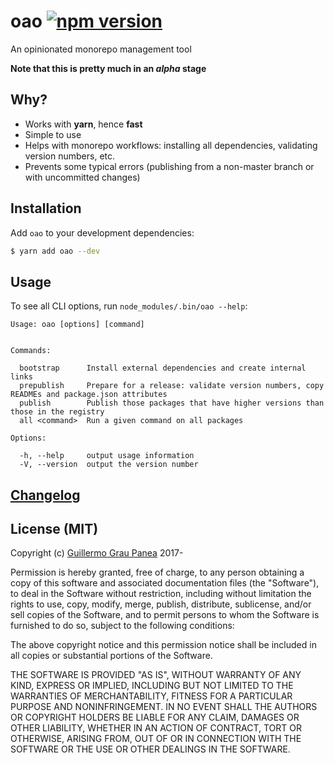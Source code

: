 # oao [![npm version](https://img.shields.io/npm/v/oao.svg)](https://www.npmjs.com/package/oao)

An opinionated monorepo management tool

**Note that this is pretty much in an _alpha_ stage**

## Why?

* Works with **yarn**, hence **fast**
* Simple to use
* Helps with monorepo workflows: installing all dependencies, validating version numbers, etc.
* Prevents some typical errors (publishing from a non-master branch or with uncommitted changes)


## Installation

Add `oao` to your development dependencies:

```sh
$ yarn add oao --dev
```

## Usage

To see all CLI options, run `node_modules/.bin/oao --help`:

```
Usage: oao [options] [command]


Commands:

  bootstrap      Install external dependencies and create internal links
  prepublish     Prepare for a release: validate version numbers, copy READMEs and package.json attributes
  publish        Publish those packages that have higher versions than those in the registry
  all <command>  Run a given command on all packages

Options:

  -h, --help     output usage information
  -V, --version  output the version number
```

## [Changelog](https://github.com/guigrpa/oao/blob/master/CHANGELOG.md)


## License (MIT)

Copyright (c) [Guillermo Grau Panea](https://github.com/guigrpa) 2017-

Permission is hereby granted, free of charge, to any person obtaining a copy of this software and associated documentation files (the "Software"), to deal in the Software without restriction, including without limitation the rights to use, copy, modify, merge, publish, distribute, sublicense, and/or sell copies of the Software, and to permit persons to whom the Software is furnished to do so, subject to the following conditions:

The above copyright notice and this permission notice shall be included in all copies or substantial portions of the Software.

THE SOFTWARE IS PROVIDED "AS IS", WITHOUT WARRANTY OF ANY KIND, EXPRESS OR IMPLIED, INCLUDING BUT NOT LIMITED TO THE WARRANTIES OF MERCHANTABILITY, FITNESS FOR A PARTICULAR PURPOSE AND NONINFRINGEMENT. IN NO EVENT SHALL THE AUTHORS OR COPYRIGHT HOLDERS BE LIABLE FOR ANY CLAIM, DAMAGES OR OTHER LIABILITY, WHETHER IN AN ACTION OF CONTRACT, TORT OR OTHERWISE, ARISING FROM, OUT OF OR IN CONNECTION WITH THE SOFTWARE OR THE USE OR OTHER DEALINGS IN THE SOFTWARE.
